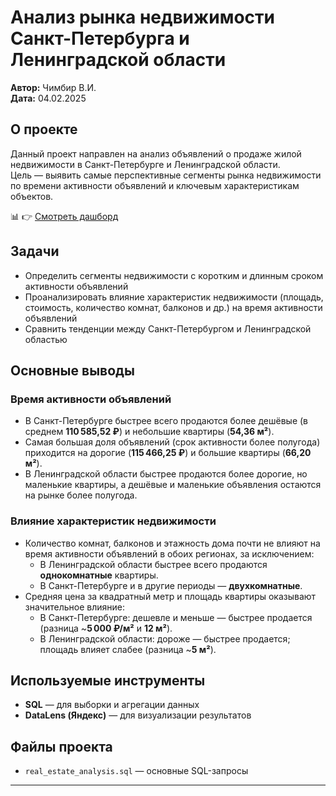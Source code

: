 # Анализ рынка недвижимости Санкт-Петербурга и Ленинградской области

**Автор:** Чимбир В.И.  
**Дата:** 04.02.2025

## О проекте

Данный проект направлен на анализ объявлений о продаже жилой недвижимости в Санкт-Петербурге и Ленинградской области.  
Цель — выявить самые перспективные сегменты рынка недвижимости по времени активности объявлений и ключевым характеристикам объектов.

📊 👉 [Смотреть дашборд](https://datalens.yandex/0va6tdejzkqgm?tab=aW)

## Задачи

- Определить сегменты недвижимости с коротким и длинным сроком активности объявлений
- Проанализировать влияние характеристик недвижимости (площадь, стоимость, количество комнат, балконов и др.) на время активности объявлений
- Сравнить тенденции между Санкт-Петербургом и Ленинградской областью

## Основные выводы

### Время активности объявлений

- В Санкт-Петербурге быстрее всего продаются более дешёвые (в среднем **110 585,52 ₽**) и небольшие квартиры (**54,36 м²**).
- Самая большая доля объявлений (срок активности более полугода) приходится на дорогие (**115 466,25 ₽**) и большие квартиры (**66,20 м²**).
- В Ленинградской области быстрее продаются более дорогие, но маленькие квартиры, а дешёвые и маленькие объявления остаются на рынке более полугода.

### Влияние характеристик недвижимости

- Количество комнат, балконов и этажность дома почти не влияют на время активности объявлений в обоих регионах, за исключением:
  - В Ленинградской области быстрее всего продаются **однокомнатные** квартиры.
  - В Санкт-Петербурге и в другие периоды — **двухкомнатные**.
- Средняя цена за квадратный метр и площадь квартиры оказывают значительное влияние:
  - В Санкт-Петербурге: дешевле и меньше — быстрее продается (разница ~**5 000 ₽/м²** и **12 м²**).
  - В Ленинградской области: дороже — быстрее продается; площадь влияет слабее (разница ~**5 м²**).

## Используемые инструменты

- **SQL** — для выборки и агрегации данных
- **DataLens (Яндекс)** — для визуализации результатов

## Файлы проекта

- `real_estate_analysis.sql` — основные SQL-запросы

---

